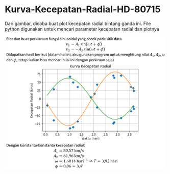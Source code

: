 # Kurva-Kecepatan-Radial-HD-80715

Dari gambar, dicoba buat plot kecepatan radial bintang ganda ini. File python digunakan untuk mencari parameter kecepatan radial dan plotnya

![image info](./GambarHasil.PNG)
